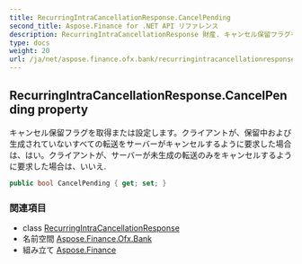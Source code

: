 ```yaml
---
title: RecurringIntraCancellationResponse.CancelPending
second_title: Aspose.Finance for .NET API リファレンス
description: RecurringIntraCancellationResponse 財産. キャンセル保留フラグを取得または設定しますクライアントが保留中および生成されていないすべての転送をサーバーがキャンセルするように要求した場合ははいクライアントがサーバーが未生成の転送のみをキャンセルするように要求した場合はいいえ.
type: docs
weight: 20
url: /ja/net/aspose.finance.ofx.bank/recurringintracancellationresponse/cancelpending/
---
```

## RecurringIntraCancellationResponse.CancelPending property

キャンセル保留フラグを取得または設定します。クライアントが、保留中および生成されていないすべての転送をサーバーがキャンセルするように要求した場合は、はい。クライアントが、サーバーが未生成の転送のみをキャンセルするように要求した場合は、いいえ.

```csharp
public bool CancelPending { get; set; }
```

### 関連項目

* class [RecurringIntraCancellationResponse](../)
* 名前空間 [Aspose.Finance.Ofx.Bank](../../recurringintracancellationresponse/)
* 組み立て [Aspose.Finance](../../../)


